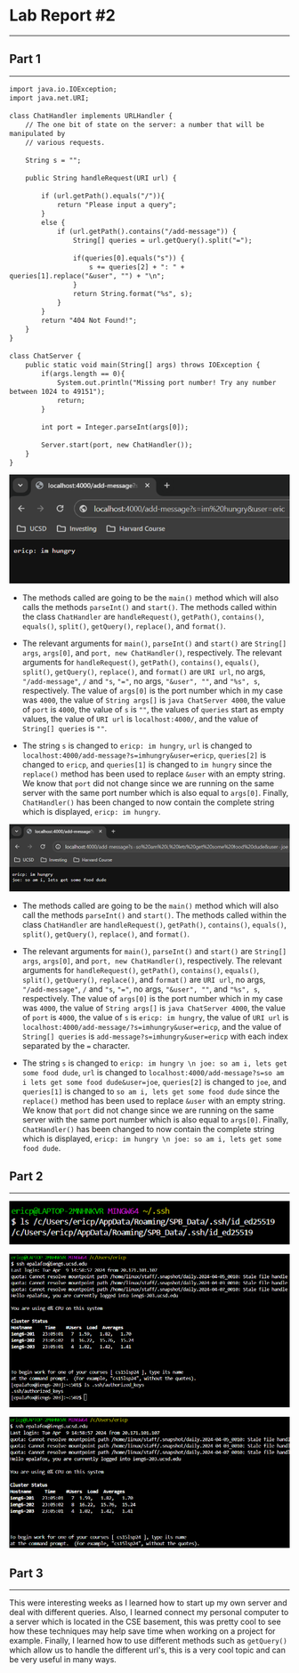 # **Lab Report #2**
***

## Part 1
***
```
import java.io.IOException;
import java.net.URI;

class ChatHandler implements URLHandler {
    // The one bit of state on the server: a number that will be manipulated by
    // various requests.

    String s = "";

    public String handleRequest(URI url) {
        
        if (url.getPath().equals("/")){
            return "Please input a query";
        }
        else {
            if (url.getPath().contains("/add-message")) {
                String[] queries = url.getQuery().split("=");
                
                if(queries[0].equals("s")) {
                    s += queries[2] + ": " +  queries[1].replace("&user", "") + "\n";
                }
                return String.format("%s", s);
            }   
        }
        return "404 Not Found!"; 
    }
}

class ChatServer {
    public static void main(String[] args) throws IOException {
        if(args.length == 0){
            System.out.println("Missing port number! Try any number between 1024 to 49151");
            return;
        }

        int port = Integer.parseInt(args[0]);

        Server.start(port, new ChatHandler());
    }
}
```

![Q1.1](l21.1.png)

- The methods called are going to be the `main()` method which will also calls the methods `parseInt()` and `start()`. The methods called within the class `ChatHandler` are `handleRequest()`, `getPath()`, `contains()`,  `equals()`, `split()`, `getQuery()`, `replace()`, and `format()`.

- The relevant arguments for `main()`, `parseInt()` and `start()` are `String[] args`, `args[0]`, and `port, new ChatHandler()`, respectively. The relevant arguments for `handleRequest()`, `getPath()`, `contains()`,  `equals()`, `split()`, `getQuery()`, `replace()`, and `format()` are `URI url`, no args, `"/add-message"`, `/` and `"s`, `"="`, no args, `"&user", ""`, and `"%s", s`, respectively. The value of `args[0]` is the port number which in my case was `4000`, the value of `String args[]` is `java ChatServer 4000`, the value of `port` is `4000`, the value of `s` is `""`, the values of `queries` start as empty values, the value of `URI url` is `localhost:4000/`, and the value of `String[] queries` is `""`. 
  
- The string `s` is changed to `ericp: im hungry`, `url` is changed to `localhost:4000/add-message?s=imhungry&user=ericp`, `queries[2]` is changed to `ericp`, and `queries[1]` is changed to `im hungry` since the `replace()` method has been used to replace `&user` with an empty string. We know that `port` did not change since we are running on the same server with the same port number which is also equal to `args[0]`. Finally, `ChatHandler()` has been changed to now contain the complete string which is displayed, `ericp: im hungry`.

![Q1.2](l21.2.png)

- The methods called are going to be the `main()` method which will also call the methods `parseInt()` and `start()`. The methods called within the class `ChatHandler` are `handleRequest()`, `getPath()`, `contains()`,  `equals()`, `split()`, `getQuery()`, `replace()`, and `format()`.

- The relevant arguments for `main()`, `parseInt()` and `start()` are `String[] args`, `args[0]`, and `port, new ChatHandler()`, respectively. The relevant arguments for `handleRequest()`, `getPath()`, `contains()`,  `equals()`, `split()`, `getQuery()`, `replace()`, and `format()` are `URI url`, no args, `"/add-message"`, `/` and `"s`, `"="`, no args, `"&user", ""`, and `"%s", s`, respectively. The value of `args[0]` is the port number which in my case was `4000`, the value of `String args[]` is `java ChatServer 4000`, the value of `port` is `4000`, the value of `s` is `ericp: im hungry`, the value of `URI url` is `localhost:4000/add-message/?s=imhungry&user=ericp`, and the value of `String[] queries` is `add-message?s=imhungry&user=ericp` with each index separated by the `=` character.

- The string `s` is changed to `ericp: im hungry \n joe: so am i, lets get some food dude`, `url` is changed to `localhost:4000/add-message?s=so am i lets get some food dude&user=joe`, `queries[2]` is changed to `joe`, and `queries[1]` is changed to `so am i, lets get some food dude` since the `replace()` method has been used to replace `&user` with an empty string. We know that `port` did not change since we are running on the same server with the same port number which is also equal to `args[0]`. Finally, `ChatHandler()` has been changed to now contain the complete string which is displayed, `ericp: im hungry \n joe: so am i, lets get some food dude`.

## Part 2
***
![Q2.1](l22.1.png)

![Q2.2](l22.2.png)

![Q2.3](l22.3.png)

## Part 3
***
This were interesting weeks as I learned how to start up my own server and deal with different queries. Also, I learned connect my personal computer to a server which is located in the CSE basement, this was pretty cool to see how these techniques may help save time when working on a project for example. Finally, I learned how to use different methods such as `getQuery()` which allow us to handle the different url's, this is a very cool topic and can be very useful in many ways.
